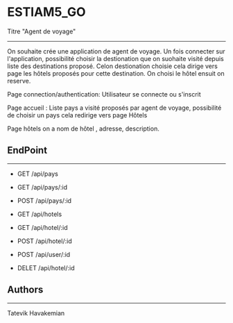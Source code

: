 # ESTIAM5_GO
Titre "Agent de voyage"
***

On souhaite crée une application de agent de voyage.
Un fois connecter sur l'application, possibilité choisir la destionation que on suohaite visité depuis liste des destinations proposé.
Celon destionation choisie cela dirige vers page les hôtels proposés pour cette destination. 
On choisi le hôtel ensuit on reserve.


Page connection/authentication: Utilisateur se connecte ou s'inscrit 

Page accueil : Liste pays a visité proposés par agent de voyage, possibilité de choisir un pays cela redirige vers page Hôtels
 
Page hôtels on a  nom de hôtel , adresse, description.




## EndPoint 
***


* GET /api/pays 

* GET /api/pays/:id

* POST /api/pays/:id 

* GET /api/hotels

* GET /api/hotel/:id

* POST /api/hotel/:id

* POST /api/user/:id

* DELET /api/hotel/:id


## Authors
***
Tatevik Havakemian
